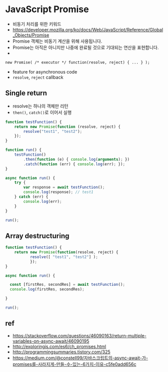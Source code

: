 # JavaScript Promise
* 비동기 처리를 위한 키워드
* https://developer.mozilla.org/ko/docs/Web/JavaScript/Reference/Global_Objects/Promise
* Promise 객체는 비동기 계산을 위해 사용됩니다. 
* Promise는 아직은 아니지만 나중에 완료될 것으로 기대되는 연산을 표현합니다.
* 
```
new Promise( /* executor */ function(resolve, reject) { ... } );
```

* feature for asynchronous code
* `resolve`, `reject` callback

## Single return
* resolve는 하나의 객체만 리턴
* `then()`, `catch()`로 이어서 실행

```javascript
function testFunction() {
    return new Promise(function (resolve, reject) {
        resolve("test1", "test2");
    });
}

function run() {
    testFunction()
        .then(function (e) { console.log(arguments); })
        .catch(function (err) { console.log(err); });
}

async function run() {
    try {
        var response = await testFunction();
        console.log(response); // test1
    } catch (err) {
        console.log(err);
    }
}

run();
```

## Array destructuring
```javascript
function testFunction() {
    return new Promise(function(resolve, reject) {
  	       resolve([ "test1", "test2"] );
           });
}

async function run() {

  const [firstRes, secondRes] = await testFunction();
  console.log(firstRes, secondRes);

}

run();
```


## ref
* https://stackoverflow.com/questions/46090163/return-multiple-variables-on-async-await/46090195
* http://exploringjs.com/es6/ch_promises.html
* http://programmingsummaries.tistory.com/325
* https://medium.com/@constell99/자바스크립트의-async-await-가-promises를-사라지게-만들-수-있는-6가지-이유-c5fe0add656c
